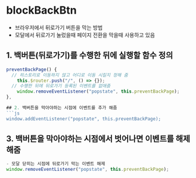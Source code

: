 # blockBackBtn
- 브라우저에서 뒤로가기 버튼을 막는 방법
- 모달에서 뒤로가기 눌렀을때 페이지 전환을 막을때 사용하고 있음

## 1. 백버튼(뒤로가기)를 수행한 뒤에 실행할 함수 정의
```js
preventBackPage() {
  // 히스토리로 이동하지 않고 어디로 이동 시킬지 정해 줌
	this.$router.push("/", () => {});
  // 수행한 뒤에 뒤로가기 등록된 이벤트를 없애줌
	window.removeEventListener("popstate", this.preventBackPage);
},

## 2. 백버튼을 막아야하는 시점에 이벤트를 추가 해줌
```js
window.addEventListener("popstate", this.preventBackPage);
```

## 3. 백버튼을 막아야하는 시점에서 벗어나면 이벤트를 해제 해줌

```js
- 모달 닫히는 시점에 뒤로가기 막는 이벤트 해제
window.removeEventListener("popstate", this.preventBackPage);
```
